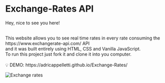
# Exchange-Rates API
<p>Hey, nice to see you here!</p><br>
This website allows you to see real time rates in every rate consuming the https://www.exchangerate-api.com/ API<br> 
and it was built entirely using HTML, CSS and Vanilla JavaScript.<br>
To run this project just fork it and clone it into you computer.<br>
<br>
💡 DEMO: https://adricappelletti.github.io/Exchange-Rates/

![Exchange rates](https://user-images.githubusercontent.com/73238164/119280498-1ac7e400-bc08-11eb-80e2-9dd3d92c82f9.png)

